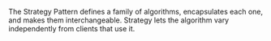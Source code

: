 The Strategy Pattern defines a family of algorithms, encapsulates each one, and makes them interchangeable. 
Strategy lets the algorithm vary independently from clients that use it.
